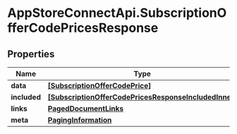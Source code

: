 # AppStoreConnectApi.SubscriptionOfferCodePricesResponse

## Properties

Name | Type | Description | Notes
------------ | ------------- | ------------- | -------------
**data** | [**[SubscriptionOfferCodePrice]**](SubscriptionOfferCodePrice.md) |  | 
**included** | [**[SubscriptionOfferCodePricesResponseIncludedInner]**](SubscriptionOfferCodePricesResponseIncludedInner.md) |  | [optional] 
**links** | [**PagedDocumentLinks**](PagedDocumentLinks.md) |  | 
**meta** | [**PagingInformation**](PagingInformation.md) |  | [optional] 


